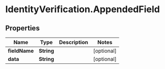 # IdentityVerification.AppendedField

## Properties

Name | Type | Description | Notes
------------ | ------------- | ------------- | -------------
**fieldName** | **String** |  | [optional] 
**data** | **String** |  | [optional] 


